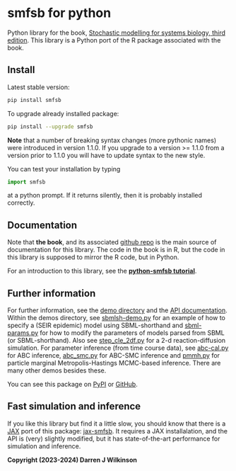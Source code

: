 # smfsb for python

Python library for the book, [Stochastic modelling for systems biology, third edition](https://github.com/darrenjw/smfsb/). This library is a Python port of the R package associated with the book.

## Install

Latest stable version:
```bash
pip install smfsb
```
To upgrade already installed package:
```bash
pip install --upgrade smfsb
```

**Note** that a number of breaking syntax changes (more pythonic names) were introduced in version 1.1.0. If you upgrade to a version >= 1.1.0 from a version prior to 1.1.0 you will have to update syntax to the new style.

You can test your installation by typing
```python
import smfsb
```
at a python prompt. If it returns silently, then it is probably installed correctly.

## Documentation

Note that **the book**, and its associated [github repo](https://github.com/darrenjw/smfsb) is the main source of documentation for this library. The code in the book is in R, but the code in this library is supposed to mirror the R code, but in Python.

For an introduction to this library, see the **[python-smfsb tutorial](https://python-smfsb.readthedocs.io/en/latest/source/tutorial.html)**.

## Further information

For further information, see the [demo directory](https://github.com/darrenjw/python-smfsb/tree/main/demos) and the [API documentation](https://python-smfsb.readthedocs.io/en/latest/index.html). Within the demos directory, see [sbmlsh-demo.py](https://github.com/darrenjw/python-smfsb/tree/main/demos/sbmlsh-demo.py) for an example of how to specify a (SEIR epidemic) model using SBML-shorthand and [sbml-params.py](https://github.com/darrenjw/python-smfsb/tree/main/demos/sbml-params.py) for how to modify the parameters of models parsed from SBML (or SBML-shorthand). Also see [step_cle_2df.py](https://github.com/darrenjw/python-smfsb/tree/main/demos/step_cle_2df.py) for a 2-d reaction-diffusion simulation. For parameter inference (from time course data), see [abc-cal.py](https://github.com/darrenjw/python-smfsb/tree/main/demos/abc-cal.py) for ABC inference, [abc_smc.py](https://github.com/darrenjw/python-smfsb/tree/main/demos/abc_smc.py) for ABC-SMC inference and [pmmh.py](https://github.com/darrenjw/python-smfsb/tree/main/demos/pmmh.py) for particle marginal Metropolis-Hastings MCMC-based inference. There are many other demos besides these.


You can see this package on [PyPI](https://pypi.org/project/smfsb/) or [GitHub](https://github.com/darrenjw/python-smfsb).


## Fast simulation and inference

If you like this library but find it a little slow, you should know that there is a [JAX](https://jax.readthedocs.io/) port of this package: [jax-smfsb](https://github.com/darrenjw/jax-smfsb). It requires a JAX installalation, and the API is (very) slightly modified, but it has state-of-the-art performance for simulation and inference.


**Copyright (2023-2024) Darren J Wilkinson**


